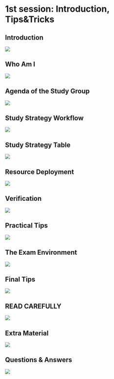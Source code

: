 # 1st session: Introduction, Tips&Tricks

## Introduction

![](slides/Slide001.png)

## Who Am I
![](slides/Slide002.png)

## Agenda of the Study Group
![](slides/Slide003.png)

## Study Strategy Workflow
![](slides/Slide004.png)

## Study Strategy Table
![](slides/Slide005.png)

## Resource Deployment
![](slides/Slide006.png)

## Verification
![](slides/Slide007.png)

## Practical Tips
![](slides/Slide008.png)

## The Exam Environment
![](slides/Slide009.png)

## Final Tips
![](slides/Slide010.png)

## READ CAREFULLY
![](slides/Slide011.png)

## Extra Material
![](slides/Slide012.png)

## Questions & Answers
![](slides/Slide013.png)

